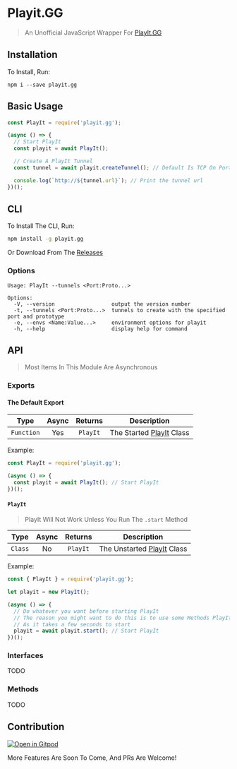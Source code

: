 # Playit.GG

> An Unofficial JavaScript Wrapper For [PlayIt.GG](https://playit.gg/)

## Installation

To Install, Run:

```
npm i --save playit.gg
```

## Basic Usage

```js
const PlayIt = require('playit.gg');

(async () => {
  // Start PlayIt
  const playit = await PlayIt();

  // Create A PlayIt Tunnel
  const tunnel = await playit.createTunnel(); // Default Is TCP On Port 80

  console.log(`http://${tunnel.url}`); // Print the tunnel url
})();
```

## CLI

To Install The CLI, Run:

```bash
npm install -g playit.gg
```

Or Download From The [Releases](https://github.com/TheBotlyNoob/playit.gg/releases/latest)

### Options

```
Usage: PlayIt --tunnels <Port:Proto...>

Options:
  -V, --version                  output the version number
  -t, --tunnels <Port:Proto...>  tunnels to create with the specified port and prototype
  -e, --envs <Name:Value...>     environment options for playit
  -h, --help                     display help for command
```

## API

> Most Items In This Module Are Asynchronous

### Exports

#### The Default Export

|    Type    | Async | Returns  |             Description              |
| :--------: | :---: | :------: | :----------------------------------: |
| `Function` |  Yes  | `PlayIt` | The Started [PlayIt](#methods) Class |

Example:

```js
const PlayIt = require('playit.gg');

(async () => {
  const playit = await PlayIt(); // Start PlayIt
})();
```

#### `PlayIt`

> PlayIt Will Not Work Unless You Run The `.start` Method

|  Type   | Async | Returns  |              Description               |
| :-----: | :---: | :------: | :------------------------------------: |
| `Class` |  No   | `PlayIt` | The Unstarted [PlayIt](#methods) Class |

Example:

```js
const { PlayIt } = require('playit.gg');

let playit = new PlayIt();

(async () => {
  // Do whatever you want before starting PlayIt
  // The reason you might want to do this is to use some Methods PlayIt provides before starting it
  // As it takes a few seconds to start
  playit = await playit.start(); // Start PlayIt
})();
```

### Interfaces

TODO

### Methods

TODO

## Contribution

[![Open in Gitpod](https://gitpod.io/button/open-in-gitpod.svg)](https://gitpod.io/#https://github.com/TheBotlyNoob/playit.gg)

More Features Are Soon To Come, And PRs Are Welcome!
